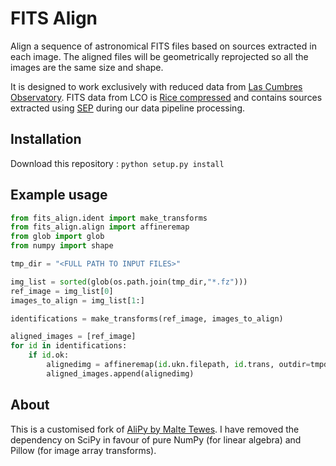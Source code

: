 # FITS Align

Align a sequence of astronomical FITS files based on sources extracted in each image. The aligned files will be geometrically reprojected so all the images are the same size and shape.

It is designed to work exclusively with reduced data from [Las Cumbres Observatory](https://lco.global). FITS data from LCO is [Rice compressed](https://heasarc.gsfc.nasa.gov/fitsio/fpack/) and contains sources extracted using [SEP](https://sep.readthedocs.io/en/v1.0.x/) during our data pipeline processing.

## Installation

Download this repository :
`python setup.py install`

## Example usage

```python
from fits_align.ident import make_transforms
from fits_align.align import affineremap
from glob import glob
from numpy import shape

tmp_dir = "<FULL PATH TO INPUT FILES>"

img_list = sorted(glob(os.path.join(tmp_dir,"*.fz")))
ref_image = img_list[0]
images_to_align = img_list[1:]

identifications = make_transforms(ref_image, images_to_align)

aligned_images = [ref_image]
for id in identifications:
    if id.ok:
        alignedimg = affineremap(id.ukn.filepath, id.trans, outdir=tmpdir)
        aligned_images.append(alignedimg)
```

## About

This is a customised fork of [AliPy by Malte Tewes](http://obswww.unige.ch/~tewes/alipy/). I have removed the dependency on SciPy in favour of pure NumPy (for linear algebra) and Pillow (for image array transforms).
